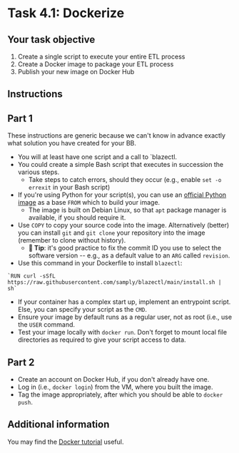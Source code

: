 # Task 4.1: Dockerize


## Your task objective

1. Create a single script to execute your entire ETL process
1. Create a Docker image to package your ETL process
2. Publish your new image on Docker Hub

## Instructions

## Part 1

These instructions are generic because we can't know in advance exactly what
solution you have created for your BB.

* You will at least have one script and a call to `blazectl.
* You could create a simple Bash script that executes in succession the various
  steps.
    * Take steps to catch errors, should they occur (e.g., enable `set -o
    errexit` in your Bash script)
* If you're using Python for your script(s), you can use an
[official Python image](https://hub.docker.com/_/python/) as a base `FROM` which
to build your image.
    + The image is built on Debian Linux, so that `apt` package manager is
    available, if you should require it.
* Use `COPY` to copy your source code into the image.  Alternatively (better) you
  can install `git` and `git clone` your repository into the image (remember to
  clone without history).
    + **📝 Tip**: it's good practice to fix the commit ID you use to select the
      software version -- e.g., as a default value to an `ARG` called `revision`.
* Use this command in your Dockerfile to install `blazectl`:
```
`RUN curl -sSfL https://raw.githubusercontent.com/samply/blazectl/main/install.sh | sh`
```
* If your container has a complex start up, implement an entrypoint script.
  Else, you can specify your script as the `CMD`.
* Ensure your image by default runs as a regular user, not as root (i.e.,
use the `USER` command.
* Test your image locally with `docker run`.  Don't forget to mount local file
directories as required to give your script access to data.


## Part 2

* Create an account on Docker Hub, if you don't already have one.
* Log in (i.e., `docker login`) from the VM, where you built the image.
* Tag the image appropriately, after which you should be able to `docker push`.


## Additional information

You may find the [Docker tutorial](https://bbmri-it-school.crs4.it/pluginfile.php/126/mod_resource/content/1/Docker%20Tutorial.pdf) useful.
